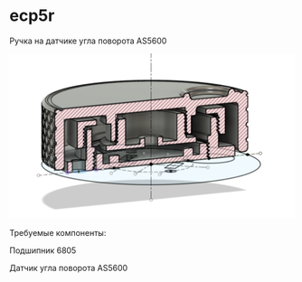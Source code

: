# ecp5r

Ручка на датчике угла поворота AS5600

![ECP5R knurled knob](ecp5r_knurled_knob.png)

Требуемые компоненты:

Подшипник 6805

Датчик угла поворота AS5600
